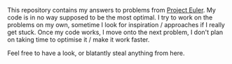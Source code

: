 This repository contains my answers to problems from [Project Euler](https://projecteuler.net/). My code is in no way supposed to be the most optimal. I try to work on the problems on my own, sometime I look for inspiration / approaches if I really get stuck. Once my code works, I move onto the next problem, I don't plan on taking time to optimise it / make it work faster.

Feel free to have a look, or blatantly steal anything from here.